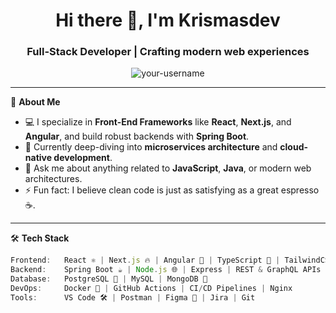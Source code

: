 <h1 align="center">Hi there 👋, I'm Krismasdev</h1>
<h3 align="center">Full-Stack Developer | Crafting modern web experiences</h3>

<p align="center">
  <img src="https://komarev.com/ghpvc/?username=your-username&label=Profile%20views&color=0e75b6&style=flat" alt="your-username" />
</p>

---

🚀 **About Me**

- 💻 I specialize in **Front-End Frameworks** like **React**, **Next.js**, and **Angular**, and build robust backends with **Spring Boot**.
- 🌱 Currently deep-diving into **microservices architecture** and **cloud-native development**.
- 💬 Ask me about anything related to **JavaScript**, **Java**, or modern web architectures.
- ⚡ Fun fact: I believe clean code is just as satisfying as a great espresso ☕.

---

🛠 **Tech Stack**

```ts
Frontend:   React ⚛️ | Next.js 🔥 | Angular 🚀 | TypeScript 🧠 | TailwindCSS 🌈  
Backend:    Spring Boot ☕ | Node.js 🌐 | Express | REST & GraphQL APIs  
Database:   PostgreSQL 🐘 | MySQL | MongoDB 🍃  
DevOps:     Docker 🐳 | GitHub Actions | CI/CD Pipelines | Nginx  
Tools:      VS Code 🛠 | Postman | Figma 🎨 | Jira | Git  
